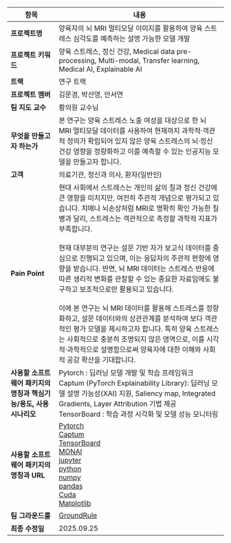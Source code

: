 
| 항목 | 내용 |
|------|------|
| **프로젝트명** | 양육자의 뇌 MRI 멀티모달 이미지를 활용하여 양육 스트레스 심각도를 예측하는 설명 가능한 모델 개발  |
| **프로젝트 키워드** | 양육 스트레스, 정신 건강, Medical data pre-processing, Multi-modal, Transfer learning, Medical AI, Explainable AI |
| **트랙** | 연구 트랙 |
| **프로젝트 멤버** | 김문경, 박선영, 안서연 |
| **팀 지도 교수** | 황의원 교수님 |
| **무엇을 만들고자 하는가** |  본 연구는 양육 스트레스 노출 여성을 대상으로 한 뇌 MRI 멀티모달 데이터를 사용하여 현재까지 과학적·객관적 정의가 확립되어 있지 않은 양육 스트레스의 뇌·정신 건강 영향을 정량화하고 이를 예측할 수 있는 인공지능 모델을 만들고자 합니다.  |
| **고객** | 의료기관, 정신과 의사, 환자(일반인) |
| **Pain Point** | 현대 사회에서 스트레스는 개인의 삶의 질과 정신 건강에 큰 영향을 미치지만, 여전히 주관적 개념으로 평가되고 있습니다. 치매나 뇌손상처럼 MRI로 명확히 확인 가능한 질병과 달리, 스트레스는 객관적으로 측정할 과학적 지표가 부족합니다. <br><br> 현재 대부분의 연구는 설문 기반 자가 보고식 데이터를 중심으로 진행되고 있으며, 이는 응답자의 주관적 편향에 영향을 받습니다. 반면, 뇌 MRI 데이터는 스트레스 반응에 따른 생리적 변화를 관찰할 수 있는 중요한 자료임에도 불구하고 보조적으로만 활용되고 있습니다. <br><br>이에 본 연구는 뇌 MRI 데이터를 활용해 스트레스를 정량화하고, 설문 데이터와의 상관관계를 분석하여 보다 객관적인 평가 모델을 제시하고자 합니다. 특히 양육 스트레스는 사회적으로 충분히 조명되지 않은 영역으로, 이를 시각적·과학적으로 설명함으로써 양육자에 대한 이해와 사회적 공감 확산을 기대합니다.|
| **사용할 소프트웨어 패키지의 명칭과 핵심기능/용도, 사용시나리오** | Pytorch : 딥러닝 모델 개발 및 학습 프레임워크<br>Captum (PyTorch Explainability Library): 딥러닝 모델 설명 가능성(XAI) 지원, Saliency map, Integrated Gradients, Layer Attribution 기법 제공<br>TensorBoard : 학습 과정 시각화 및 모델 성능 모니터링 |
| **사용할 소프트웨어 패키지의 명칭과 URL** | [Pytorch](https://pytorch.org/)<br>[Captum](https://captum.ai/?utm_source=chatgpt.com)<br>[TensorBoard](https://www.tensorflow.org/tensorboard?utm_source=chatgpt.com)<br>[MONAI](https://github.com/Project-MONAI/MONAI/blob/dev/README.md)<br>[jupyter](https://jupyter.org/)<br>[python](www.python.org)<br>[numpy](https://numpy.org/)<br>[pandas](https://pandas.pydata.org/)<br>[Cuda](https://developer.nvidia.com/Cuda-toolkit)<br>[Matplotlib](https://matplotlib.org/)|
| **팀 그라운드룰** | [GroundRule](https://github.com/kmk0105-S2/CapstoneDesign-25/blob/main/GroudRule.MD) |
| **최종 수정일** | 2025.09.25 |

